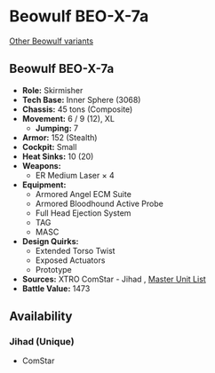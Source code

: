 # Beowulf BEO-X-7a 

[Other Beowulf variants](../beowulf.md) 

## Beowulf BEO-X-7a 

- **Role:** Skirmisher 
- **Tech Base:** Inner Sphere (3068) 
- **Chassis:** 45 tons (Composite) 
- **Movement:** 6 / 9 (12), XL 
  - **Jumping:** 7 
- **Armor:** 152 (Stealth) 
- **Cockpit:** Small 
- **Heat Sinks:** 10 (20) 
- **Weapons:** 
  - ER Medium Laser × 4 
- **Equipment:** 
  - Armored Angel ECM Suite 
  - Armored Bloodhound Active Probe 
  - Full Head Ejection System 
  - TAG 
  - MASC 
- **Design Quirks:** 
  - Extended Torso Twist 
  - Exposed Actuators 
  - Prototype 
- **Sources:** XTRO ComStar - Jihad , [Master Unit List](http://masterunitlist.info/Unit/Details/5548) 
- **Battle Value:** 1473 

## Availability 

### Jihad (Unique) 

- ComStar 

